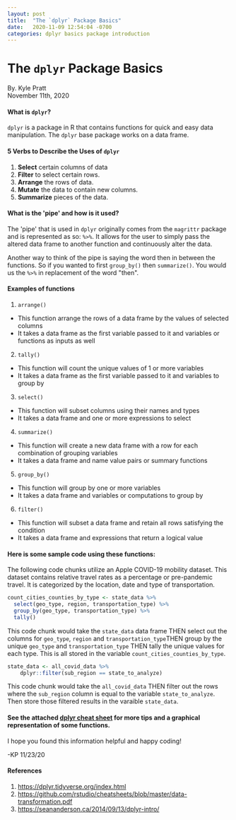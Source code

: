 ```yaml
---
layout: post
title:  "The `dplyr` Package Basics"
date:   2020-11-09 12:54:04 -0700
categories: dplyr basics package introduction
---
```

# The `dplyr` Package Basics
By. Kyle Pratt  
November 11th, 2020

#### What is `dplyr`?
`dplyr` is a package in R that contains functions for quick and easy data manipulation. The `dplyr` base package works on a data frame.

#### 5 Verbs to Describe the Uses of `dplyr`
1. **Select** certain columns of data  
2. **Filter** to select certain rows.
3. **Arrange** the rows of data.
4. **Mutate** the data to contain new columns.
5. **Summarize** pieces of the data.  

#### What is the 'pipe' and how is it used?
The 'pipe' that is used in `dplyr` originally comes from the `magrittr` package and is represented as so: `%>%`. It allows for the user to simply pass the altered data frame to another function and continuously alter the data.

Another way to think of the pipe is saying the word then in between the functions. So if you wanted to first `group_by()` then `summarize()`. You would us the `%>%` in replacement of the word "then".

#### Examples of functions
1. `arrange()`
  * This function arrange the rows of a data frame by the values of selected columns
  * It takes a data frame as the first variable passed to it and variables or functions as inputs as well
2. `tally()`
  * This function will count the unique values of 1 or more variables
  * It takes a data frame as the first variable passed to it and variables to group by
3. `select()`
  * This function will subset columns using their names and types
  * It takes a data frame and one or more expressions to select
4. `summarize()`
  * This function will create a new data frame with a row for each combination of grouping variables
  * It takes a data frame and name value pairs or summary functions
5. `group_by()`
  * This function will group by one or more variables
  * It takes a data frame and variables or computations to group by
6. `filter()`
  * This function will subset a data frame and retain all rows satisfying the condition
  * It takes a data frame and expressions that return a logical value

#### Here is some sample code using these functions:

The following code chunks utilize an Apple COVID-19 mobility dataset. This dataset contains relative travel rates as a percentage or pre-pandemic travel. It is categorized by the location, date and type of transportation.

```r
count_cities_counties_by_type <- state_data %>%
  select(geo_type, region, transportation_type) %>%
  group_by(geo_type, transportation_type) %>%
  tally()
```
This code chunk would take the `state_data` data frame THEN select out the columns for `geo_type`, `region` and `transportation_type`THEN group by the unique `geo_type` and `transportation_type` THEN tally the unique values for each type. This is all stored in the variable `count_cities_counties_by_type`.

```r
state_data <- all_covid_data %>%
    dplyr::filter(sub_region == state_to_analyze)
```
This code chunk would take the `all_covid_data` THEN filter out the rows where the `sub_region` column is equal to the variable `state_to_analyze`. Then store those filtered results in the varaible `state_data`.

#### See the attached [dplyr cheat sheet](https://github.com/rstudio/cheatsheets/blob/master/data-transformation.pdf) for more tips and a graphical representation of some functions.


I hope you found this information helpful and happy coding!

-KP 11/23/20

#### References
1. https://dplyr.tidyverse.org/index.html
2. https://github.com/rstudio/cheatsheets/blob/master/data-transformation.pdf
3. https://seananderson.ca/2014/09/13/dplyr-intro/
